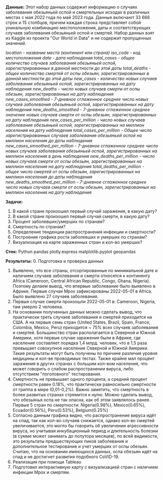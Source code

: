__Данные:__
Этот набор данных содержит информацию о случаях заболевания обезьяньей оспой и смертельных исходах в различных местах с мая 2022 года по май 2023 года. Данные включают 33 666 строк и 15 столбцов, причем каждая строка представляет собой уникальную комбинацию местоположения, даты и соответствующих случаев заболевания обезьяньей оспой и смертей.
Набор данных взят из Kaggle из проекта "Our World in Data" и не содержит пропущенных значений.

*location - название места (континент или страна)
iso_code - код местоположения
date - дата наблюдения
total_cases - общее количество случаев заболевания обезьяньей оспой, зарегистрированных в данной местности до этой даты
total_deaths - общее количество смертей от оспы обезьян, зарегистрированных в данной местности до этой даты
new_cases - количество новых случаев заболевания обезьяньей оспой, зарегистрированных на дату наблюдения
new_deaths - число новых случаев смерти от оспы обезьян, зарегистрированных на дату наблюдения
new_cases_smoothed - 7-дневное сглаженное среднее число новых случаев заболевания обезьяньей оспой, зарегистрированных на дату наблюдения
new_deaths_smoothed - 7-дневное сглаженное среднее значение новых случаев смерти от оспы обезьян, зарегистрированных на дату наблюдения
new_cases_per_million - число новых случаев заболевания обезьяньей оспой, зарегистрированных на миллион населения на дату наблюдения
total_cases_per_million - Общее число зарегистрированных случаев заболевания обезьяньей оспой на миллион населения до даты наблюдения
new_cases_smoothed_per_million - 7-дневное сглаженное среднее число новых случаев заболевания обезьяньей оспой, зарегистрированных на миллион населения в день наблюдения
new_deaths_per_million - число новых случаев смерти от оспы обезьян, зарегистрированных на миллион населения на дату наблюдения
total_deaths_per_million - общее число смертей от оспы обезьян, зарегистрированных на миллион населения до даты наблюдения
new_deaths_smoothed_per_million - 7-дневное сглаженное среднее число новых случаев смерти от оспы обезьян, зарегистрированных на миллион населения на дату наблюдения*

__Задачи:__
1. В какой стране произошел первый случай заражения, в какую дату?
2. В какой стране произошел первый случай смерти, в какую дату?
3. Процент заболевших/умерших по странам?
4. Смертность по странам?
5. Определение тенденции распространения инфекции и смертности?
6. Построение графика роста заболевших и умерших по странам?
7. Визуализация на карте зараженных стран и кол-во умерших?

__Стек:__
Python
pandas
plotly.express
matplotlib.pyplot
geopandas

__Результаты:__
0. Подготовка и проверка данных
1. Выявлено, что все страны, отсортированные по минимальной дате и наличием случаев заболевания и смерти относятся к континенту Africa (Cameroon, Central African Republic, Congo, Ghana, Nigeria). Поэтому делаем вывод, что впервые заболевание было выявлено в Африке. Первые случаи Mpox зафиксированы 2022-05-01 в Africa. Было выявлено 27 случаев заболевания.
2. Первые случае смерти произошли 2022-05-01 в: Cameroon, Nigeria, там умерло 2 человека.
3. На основании полученных данных можно сделать вывод, что практически треть случаев заболевания и смертей приходится на США. А на первые семь стран (United States, Brazil, Spain, France, Colombia, Mexico, Peru) приходится ~ 75% всех случаев заболевания и смертей.
Большинство стран располагается в Северной и Южной Америки, хотя первые случае заражения были в Африке, где население составляет порядка 1,4 млрд. человек, что в 1,5 раза превышает совокупное население Северной и Южной Америки. Такие результаты могут быть получены по причине различия уровня медицины и кол-ве проводимых тестах. Также крайне мал процент заражения в других странах с большим кол-вом населения, что может говорить о слабом распространении вируса, либо отсутствием "поголовного" тестирования.
4. Смертность не превышает одного процента, а средний процент смертности равен 0.18%, что практически равносильно смертности от гриппа в мире (0,01-0,2%). Важно заметить, что смертность в более развитых странах стремится к нулю. Можно сделать вывод, что обезьянья оспа не так опасна, как об этом заявлялось ранее. Первые 5 стран по смертности: Nigeria(0.98%), Mexico(0.65%), Ecuador(0.56%), Peru(0.53%), Belgium(0.25%)
5. Согласно данным графика видно, что распространение вируса идёт на спад, так как кол-во случаев снижается, однако кол-во смертей увеличивается, это могло бы говорить об увеличении агрессивности вируса, но учитывая инкубационный период и длительность болезни (в сумме может занимать до полутора месяцев), по всей видимости, это результаты предшествующих пиков заболевания и дополнительное тестирование и учет умерших от оспы обезьян. Считаю, что на основании имеющихся данных, оспа обезьян идёт на спад и не достигнет развития подобного CoVID-19.
6. Реализация при помощи Tableau
7. Подготовил интерактивную карту с визуализацией стран с наличием инфекции Mpox и смертям.
